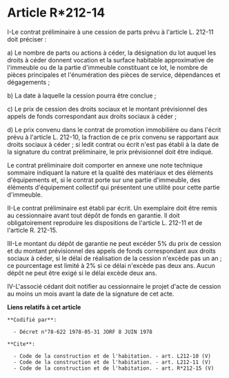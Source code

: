 # Article R*212-14

I-Le contrat préliminaire à une cession de parts prévu à l'article L. 212-11 doit préciser : 

a) Le nombre de parts ou actions à céder, la désignation du lot auquel les droits à céder donnent vocation et la surface
habitable approximative de l'immeuble ou de la partie d'immeuble constituant ce lot, le nombre de pièces principales et
l'énumération des pièces de service, dépendances et dégagements ; 

b) La date à laquelle la cession pourra être conclue ; 

c) Le prix de cession des droits sociaux et le montant prévisionnel des appels de fonds correspondant aux droits sociaux à
céder ; 

d) Le prix convenu dans le contrat de promotion immobilière ou dans l'écrit prévu à l'article L. 212-10, la fraction de ce
prix convenu se rapportant aux droits sociaux à céder ; si ledit contrat ou écrit n'est pas établi à la date de la signature
du contrat préliminaire, le prix prévisionnel doit être indiqué. 

Le contrat préliminaire doit comporter en annexe une note technique sommaire indiquant la nature et la qualité des matériaux
et des éléments d'équipements et, si le contrat porte sur une partie d'immeuble, des éléments d'équipement collectif qui
présentent une utilité pour cette partie d'immeuble. 

II-Le contrat préliminaire est établi par écrit. Un exemplaire doit être remis au cessionnaire avant tout dépôt de fonds en
garantie. Il doit obligatoirement reproduire les dispositions de l'article L. 212-11 et de l'article R. 212-15. 

III-Le montant du dépôt de garantie ne peut excéder 5% du prix de cession et du montant prévisionnel des appels de fonds
correspondant aux droits sociaux à céder, si le délai de réalisation de la cession n'excède pas un an ; ce pourcentage est
limité à 2% si ce délai n'excède pas deux ans. Aucun dépôt ne peut être exigé si le délai excède deux ans. 

IV-L'associé cédant doit notifier au cessionnaire le projet d'acte de cession au moins un mois avant la date de la signature
de cet acte.

**Liens relatifs à cet article**

	**Codifié par**:

	  - Décret n°78-622 1978-05-31 JORF 8 JUIN 1978

	**Cite**:

	  - Code de la construction et de l'habitation. - art. L212-10 (V)
	  - Code de la construction et de l'habitation. - art. L212-11 (V)
	  - Code de la construction et de l'habitation. - art. R*212-15 (V)
